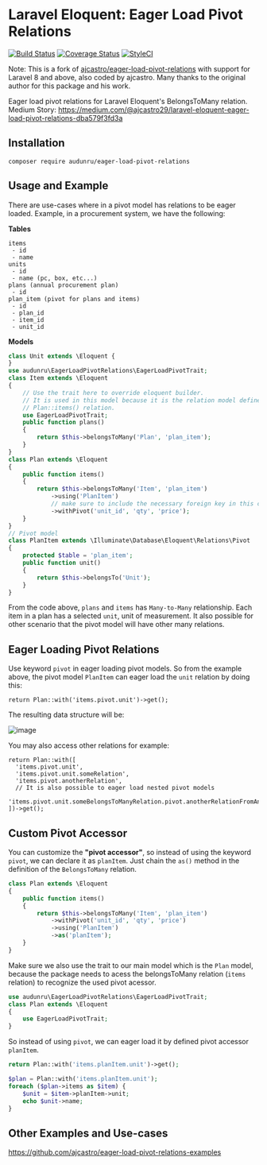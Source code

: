 # Laravel Eloquent: Eager Load Pivot Relations

[![Build Status](https://github.com/audunru/eager-load-pivot-relations/actions/workflows/validate.yml/badge.svg)](https://github.com/audunru/eager-load-pivot-relations/actions/workflows/validate.yml)
[![Coverage Status](https://coveralls.io/repos/github/audunru/eager-load-pivot-relations/badge.svg?branch=main)](https://coveralls.io/github/audunru/eager-load-pivot-relations?branch=main)
[![StyleCI](https://github.styleci.io/repos/735654975/shield?branch=main)](https://github.styleci.io/repos/735654975)

Note: This is a fork of [ajcastro/eager-load-pivot-relations](https://github.com/ajcastro/eager-load-pivot-relations) with support for Laravel 8 and above, also coded by ajcastro. Many thanks to the original author for this package and his work.

Eager load pivot relations for Laravel Eloquent's BelongsToMany relation.  
Medium Story: https://medium.com/@ajcastro29/laravel-eloquent-eager-load-pivot-relations-dba579f3fd3a

## Installation

```
composer require audunru/eager-load-pivot-relations
```

## Usage and Example

There are use-cases where in a pivot model has relations to be eager loaded.
Example, in a procurement system, we have the following:

**Tables**

```
items
 - id
 - name
units
 - id
 - name (pc, box, etc...)
plans (annual procurement plan)
 - id
plan_item (pivot for plans and items)
 - id
 - plan_id
 - item_id
 - unit_id
```

**Models**

```php
class Unit extends \Eloquent {
}
use audunru\EagerLoadPivotRelations\EagerLoadPivotTrait;
class Item extends \Eloquent
{
    // Use the trait here to override eloquent builder.
    // It is used in this model because it is the relation model defined in
    // Plan::items() relation.
    use EagerLoadPivotTrait;
    public function plans()
    {
        return $this->belongsToMany('Plan', 'plan_item');
    }
}
class Plan extends \Eloquent
{
    public function items()
    {
        return $this->belongsToMany('Item', 'plan_item')
            ->using('PlanItem')
            // make sure to include the necessary foreign key in this case the `unit_id`
            ->withPivot('unit_id', 'qty', 'price');
    }
}
// Pivot model
class PlanItem extends \Illuminate\Database\Eloquent\Relations\Pivot
{
    protected $table = 'plan_item';
    public function unit()
    {
        return $this->belongsTo('Unit');
    }
}
```

From the code above, `plans` and `items` has `Many-to-Many` relationship. Each item in a plan has a selected `unit`, unit of measurement.
It also possible for other scenario that the pivot model will have other many relations.

## Eager Loading Pivot Relations

Use keyword `pivot` in eager loading pivot models. So from the example above, the pivot model `PlanItem` can eager load the `unit` relation by doing this:

```
return Plan::with('items.pivot.unit')->get();
```

The resulting data structure will be:

![image](https://cloud.githubusercontent.com/assets/4918318/17958278/0d3c962a-6acb-11e6-8415-c48d01457cd6.png)

You may also access other relations for example:

```
return Plan::with([
  'items.pivot.unit',
  'items.pivot.unit.someRelation',
  'items.pivot.anotherRelation',
  // It is also possible to eager load nested pivot models
  'items.pivot.unit.someBelongsToManyRelation.pivot.anotherRelationFromAnotherPivot',
])->get();
```

## Custom Pivot Accessor

You can customize the **"pivot accessor"**, so instead of using the keyword `pivot`, we can declare it as `planItem`.
Just chain the `as()` method in the definition of the `BelongsToMany` relation.

```php
class Plan extends \Eloquent
{
    public function items()
    {
        return $this->belongsToMany('Item', 'plan_item')
            ->withPivot('unit_id', 'qty', 'price')
            ->using('PlanItem')
            ->as('planItem');
    }
}
```

Make sure we also use the trait
to our main model which is the `Plan` model, because the package needs to acess
the belongsToMany relation (`items` relation) to recognize the used pivot acessor.

```php
use audunru\EagerLoadPivotRelations\EagerLoadPivotTrait;
class Plan extends \Eloquent
{
    use EagerLoadPivotTrait;
}
```

So instead of using `pivot`, we can eager load it by defined pivot accessor `planItem`.

```php
return Plan::with('items.planItem.unit')->get();
```

```php
$plan = Plan::with('items.planItem.unit');
foreach ($plan->items as $item) {
    $unit = $item->planItem->unit;
    echo $unit->name;
}
```

## Other Examples and Use-cases

https://github.com/ajcastro/eager-load-pivot-relations-examples
